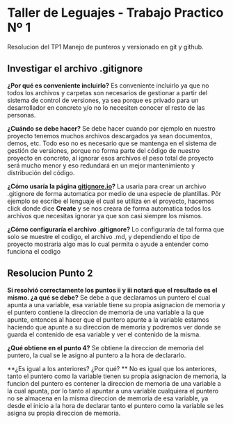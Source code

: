 # Taller de Leguajes - Trabajo Practico Nº 1
Resolucion del TP1 Manejo de punteros y versionado en git y github.
## Investigar el archivo .gitignore
**¿Por qué es conveniente incluirlo?**
Es conveniente incluirlo ya que no todos los archivos y carpetas son necesarios de gestionar a partir del sistema de control de versiones, ya sea porque es privado para un desarrollador en concreto y/o no lo necesiten conocer el resto de las personas.

**¿Cuándo se debe hacer?**
Se debe hacer cuando por ejemplo en nuestro proyecto tenemos muchos archivos descargados ya sean documentos, demos, etc. Todo eso no es necesario que se mantenga en el sistema de gestión de versiones, porque no forma parte del código de nuestro proyecto en concreto, al ignorar esos archivos el peso total de proyecto será mucho menor y eso redundará en un mejor mantenimiento y distribución del código.

**¿Cómo usaría la página [gitignore.io](https://www.toptal.com/developers/gitignore "gitignore.io")?**
La usaria para crear un archivo .gitignore de forma automatica por medio de una especie de plantillas. Pôr ejemplo se escribe el lenguaje el cual se utiliza en el proyecto, hacemos click donde dice **Create** y se nos creara de forma automatica todos los archivos que necesitas ignorar ya que son casi siempre los mismos.

**¿Cómo configuraría el archivo .gitignore?**
Lo configuraría de tal forma que solo se muestre el codigo, el archivo .md, y dependiendo el tipo de proyecto mostraria algo mas lo cual permita o ayude a entender como funciona el codigo
## Resolucion Punto 2
**Si resolvió correctamente los puntos ii y iii notará que el resultado es el
mismo. ¿a qué se debe?**
Se debe a que declaramos un puntero el cual apunta a una variable, esa variable tiene su propia asignacion de memoria y el puntero contiene la direccion de memoria de una variable a la que apunte, entonces al hacer que el puntero apunte a la variable estamos haciendo que apunte a su direccion de memoria y podremos ver donde se guarda el contenido de esa variable y ver el contenido de la misma.

**¿Qué obtiene en el punto 4?**
Se obtiene la direccion de memoria del puntero, la cual se le asigno al puntero a la hora de declararlo.

**¿Es igual a los anteriores? ¿Por qué? **
No es igual que los anteriores, tanto el puntero como la variable tienen su propia asignacion de memoria, la funcion del puntero es contener la direccion de memoria de una variable a la cual apunta, por lo tanto al apuntar a una variable cualquiera el puntero no se almacena en la misma direccion de memoria de esa variable, ya desde el inicio a la hora de declarar tanto el puntero como la variable se les asigna su propia direccion de memoria.